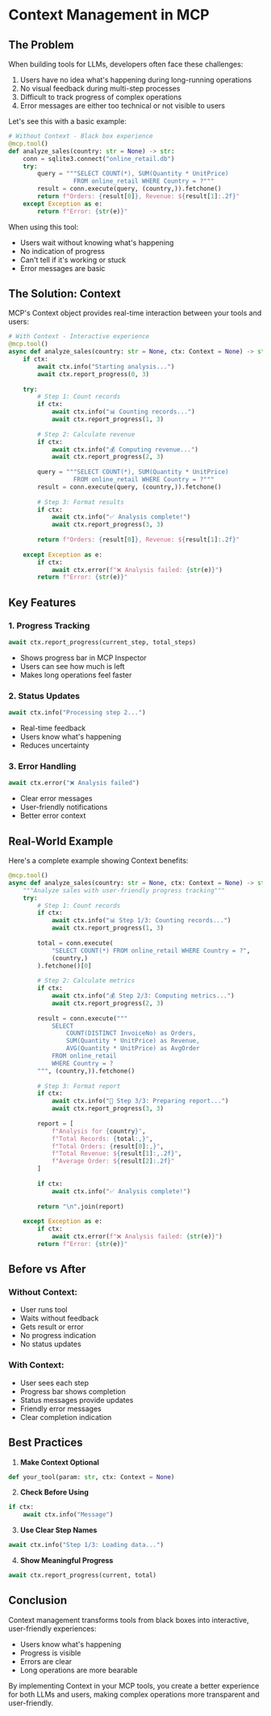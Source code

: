 # Context Management in MCP

## The Problem
When building tools for LLMs, developers often face these challenges:
1. Users have no idea what's happening during long-running operations
2. No visual feedback during multi-step processes
3. Difficult to track progress of complex operations
4. Error messages are either too technical or not visible to users

Let's see this with a basic example:

```python
# Without Context - Black box experience
@mcp.tool()
def analyze_sales(country: str = None) -> str:
    conn = sqlite3.connect("online_retail.db")
    try:
        query = """SELECT COUNT(*), SUM(Quantity * UnitPrice) 
                  FROM online_retail WHERE Country = ?"""
        result = conn.execute(query, (country,)).fetchone()
        return f"Orders: {result[0]}, Revenue: ${result[1]:.2f}"
    except Exception as e:
        return f"Error: {str(e)}"
```

When using this tool:
- Users wait without knowing what's happening
- No indication of progress
- Can't tell if it's working or stuck
- Error messages are basic

## The Solution: Context
MCP's Context object provides real-time interaction between your tools and users:

```python
# With Context - Interactive experience
@mcp.tool()
async def analyze_sales(country: str = None, ctx: Context = None) -> str:
    if ctx:
        await ctx.info("Starting analysis...")
        await ctx.report_progress(0, 3)
    
    try:
        # Step 1: Count records
        if ctx:
            await ctx.info("📊 Counting records...")
            await ctx.report_progress(1, 3)
        
        # Step 2: Calculate revenue
        if ctx:
            await ctx.info("💰 Computing revenue...")
            await ctx.report_progress(2, 3)
            
        query = """SELECT COUNT(*), SUM(Quantity * UnitPrice) 
                  FROM online_retail WHERE Country = ?"""
        result = conn.execute(query, (country,)).fetchone()
        
        # Step 3: Format results
        if ctx:
            await ctx.info("✅ Analysis complete!")
            await ctx.report_progress(3, 3)
            
        return f"Orders: {result[0]}, Revenue: ${result[1]:.2f}"
        
    except Exception as e:
        if ctx:
            await ctx.error(f"❌ Analysis failed: {str(e)}")
        return f"Error: {str(e)}"
```

## Key Features

### 1. Progress Tracking
```python
await ctx.report_progress(current_step, total_steps)
```
- Shows progress bar in MCP Inspector
- Users can see how much is left
- Makes long operations feel faster

### 2. Status Updates
```python
await ctx.info("Processing step 2...")
```
- Real-time feedback
- Users know what's happening
- Reduces uncertainty

### 3. Error Handling
```python
await ctx.error("❌ Analysis failed")
```
- Clear error messages
- User-friendly notifications
- Better error context

## Real-World Example

Here's a complete example showing Context benefits:

```python
@mcp.tool()
async def analyze_sales(country: str = None, ctx: Context = None) -> str:
    """Analyze sales with user-friendly progress tracking"""
    try:
        # Step 1: Count records
        if ctx:
            await ctx.info("📊 Step 1/3: Counting records...")
            await ctx.report_progress(1, 3)
        
        total = conn.execute(
            "SELECT COUNT(*) FROM online_retail WHERE Country = ?", 
            (country,)
        ).fetchone()[0]
        
        # Step 2: Calculate metrics
        if ctx:
            await ctx.info("💰 Step 2/3: Computing metrics...")
            await ctx.report_progress(2, 3)
            
        result = conn.execute("""
            SELECT 
                COUNT(DISTINCT InvoiceNo) as Orders,
                SUM(Quantity * UnitPrice) as Revenue,
                AVG(Quantity * UnitPrice) as AvgOrder
            FROM online_retail 
            WHERE Country = ?
        """, (country,)).fetchone()
        
        # Step 3: Format report
        if ctx:
            await ctx.info("📝 Step 3/3: Preparing report...")
            await ctx.report_progress(3, 3)
        
        report = [
            f"Analysis for {country}",
            f"Total Records: {total:,}",
            f"Total Orders: {result[0]:,}",
            f"Total Revenue: ${result[1]:,.2f}",
            f"Average Order: ${result[2]:.2f}"
        ]
        
        if ctx:
            await ctx.info("✅ Analysis complete!")
            
        return "\n".join(report)
        
    except Exception as e:
        if ctx:
            await ctx.error(f"❌ Analysis failed: {str(e)}")
        return f"Error: {str(e)}"
```

## Before vs After

### Without Context:
- User runs tool
- Waits without feedback
- Gets result or error
- No progress indication
- No status updates

### With Context:
- User sees each step
- Progress bar shows completion
- Status messages provide updates
- Friendly error messages
- Clear completion indication

## Best Practices

1. **Make Context Optional**
```python
def your_tool(param: str, ctx: Context = None)
```

2. **Check Before Using**
```python
if ctx:
    await ctx.info("Message")
```

3. **Use Clear Step Names**
```python
await ctx.info("Step 1/3: Loading data...")
```

4. **Show Meaningful Progress**
```python
await ctx.report_progress(current, total)
```

## Conclusion

Context management transforms tools from black boxes into interactive, user-friendly experiences:
- Users know what's happening
- Progress is visible
- Errors are clear
- Long operations are more bearable

By implementing Context in your MCP tools, you create a better experience for both LLMs and users, making complex operations more transparent and user-friendly.
